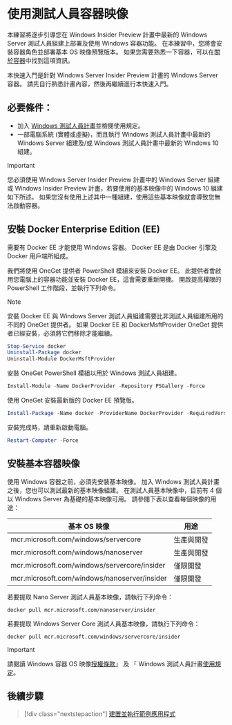 
# <a name="using-insider-container-images"></a>使用測試人員容器映像

本練習將逐步引導您在 Windows Insider Preview 計畫中最新的 Windows Server 測試人員組建上部署及使用 Windows 容器功能。 在本練習中，您將會安裝容器角色並部署基本 OS 映像預覽版本。 如果您需要熟悉一下容器，可以在[關於容器](../about/index.md)中找到這項資訊。

本快速入門是針對 Windows Server Insider Preview 計畫的 Windows Server 容器。 請先自行熟悉計畫內容，然後再繼續進行本快速入門。

## <a name="prerequisites"></a>必要條件：

- 加入 [Windows 測試人員計畫](https://insider.windows.com/GettingStarted)並檢閱使用規定。
- 一部電腦系統 (實體或虛擬)，而且執行 Windows 測試人員計畫中最新的 Windows Server 組建及/或 Windows 測試人員計畫中最新的 Windows 10 組建。

> [!IMPORTANT]
> 您必須使用 Windows Server Insider Preview 計畫中的 Windows Server 組建或 Windows Insider Preview 計畫，若要使用的基本映像中的 Windows 10 組建如下所述。 如果您沒有使用上述其中一種組建，使用這些基本映像就會導致您無法啟動容器。

## <a name="install-docker-enterprise-edition-ee"></a>安裝 Docker Enterprise Edition (EE)

需要有 Docker EE 才能使用 Windows 容器。 Docker EE 是由 Docker 引擎及 Docker 用戶端所組成。

我們將使用 OneGet 提供者 PowerShell 模組來安裝 Docker EE。 此提供者會啟用您電腦上的容器功能並安裝 Docker EE，這會需要重新開機。 開啟提高權限的 PowerShell 工作階段，並執行下列命令。

> [!NOTE]
> 安裝 Docker EE 與 Windows Server 測試人員組建需要比非測試人員組建所用的不同的 OneGet 提供者。 如果 Docker EE 和 DockerMsftProvider OneGet 提供者已經安裝，必須將它們移除才能繼續。

```powershell
Stop-Service docker
Uninstall-Package docker
Uninstall-Module DockerMsftProvider
```

安裝 OneGet PowerShell 模組以用於 Windows 測試人員組建。

```powershell
Install-Module -Name DockerProvider -Repository PSGallery -Force
```

使用 OneGet 安裝最新版的 Docker EE 預覽版。

```powershell
Install-Package -Name docker -ProviderName DockerProvider -RequiredVersion Preview
```

安裝完成時，請重新啟動電腦。

```powershell
Restart-Computer -Force
```

## <a name="install-base-container-image"></a>安裝基本容器映像

使用 Windows 容器之前，必須先安裝基本映像。 加入 Windows 測試人員計畫之後，您也可以測試最新的基本映像組建。 在測試人員基本映像中，目前有 4 個以 Windows Server 為基礎的基本映像可用。 請參閱下表以查看每個映像的用途：

| 基本 OS 映像                       | 用途                      |
|-------------------------------------|----------------------------|
| mcr.microsoft.com/windows/servercore         | 生產與開發 |
| mcr.microsoft.com/windows/nanoserver              | 生產與開發 |
| mcr.microsoft.com/windows/servercore/insider | 僅限開發           |
| mcr.microsoft.com/windows/nanoserver/insider        | 僅限開發           |

若要提取 Nano Server 測試人員基本映像，請執行下列命令：

```console
docker pull mcr.microsoft.com/nanoserver/insider
```

若要提取 Windows Server Core 測試人員基本映像，請執行下列命令：

```console
docker pull mcr.microsoft.com/windows/servercore/insider
```

> [!IMPORTANT]
> 請閱讀 Windows 容器 OS 映像[授權條款](../EULA.md )」 及 「 Windows 測試人員計畫[使用規定](https://www.microsoft.com/en-us/software-download/windowsinsiderpreviewserver)。

## <a name="next-steps"></a>後續步驟

> [!div class="nextstepaction"]
> [建置並執行範例應用程式](./Nano-RS3-.NET-Core-and-PS.md)
